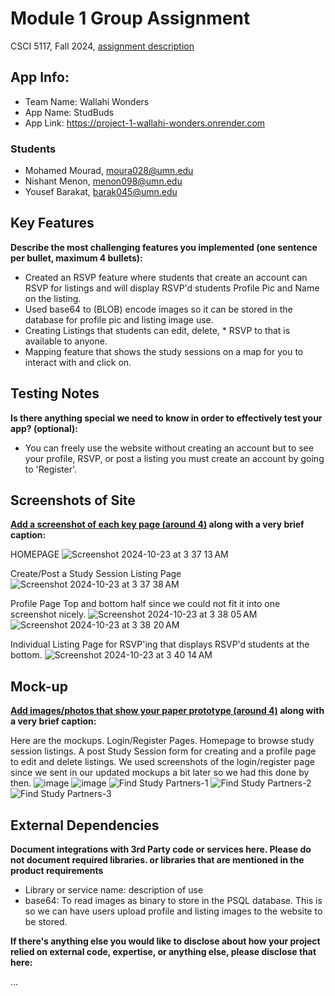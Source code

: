 # Module 1 Group Assignment

CSCI 5117, Fall 2024, [assignment description](https://canvas.umn.edu/courses/460699/pages/project-1)

## App Info:

* Team Name: Wallahi Wonders
* App Name: StudBuds
* App Link: <https://project-1-wallahi-wonders.onrender.com>

### Students

* Mohamed Mourad, moura028@umn.edu
* Nishant Menon, menon098@umn.edu
* Yousef Barakat, barak045@umn.edu


## Key Features

**Describe the most challenging features you implemented
(one sentence per bullet, maximum 4 bullets):**

* Created an RSVP feature where students that create an account can RSVP for listings and will display RSVP'd students Profile Pic and Name on the listing.
* Used base64 to (BLOB) encode images so it can be stored in the database for profile pic and listing image use.
* Creating Listings that students can edit, delete, * RSVP to that is available to anyone.
* Mapping feature that shows the study sessions on a map for you to interact with and click on.

## Testing Notes

**Is there anything special we need to know in order to effectively test your app? (optional):**

* You can freely use the website without creating an account but to see your profile, RSVP, or post a listing you must create an account by going to 'Register'.


## Screenshots of Site

**[Add a screenshot of each key page (around 4)](https://stackoverflow.com/questions/10189356/how-to-add-screenshot-to-readmes-in-github-repository)
along with a very brief caption:**

HOMEPAGE
![Screenshot 2024-10-23 at 3 37 13 AM](https://github.com/user-attachments/assets/365c2e6e-6dbc-49cf-a3bc-44700878ff29)

Create/Post a Study Session Listing Page
![Screenshot 2024-10-23 at 3 37 38 AM](https://github.com/user-attachments/assets/cd9bc5ab-385b-4a91-bfda-b99265c41946)

Profile Page Top and bottom half since we could not fit it into one screenshot nicely.
![Screenshot 2024-10-23 at 3 38 05 AM](https://github.com/user-attachments/assets/64cd1922-8f3f-4845-b4bd-872bcf5d7f8a)
![Screenshot 2024-10-23 at 3 38 20 AM](https://github.com/user-attachments/assets/233de81c-9bbf-452e-ba35-59c77f3afcfa)

Individual Listing Page for RSVP'ing that displays RSVP'd students at the bottom.
![Screenshot 2024-10-23 at 3 40 14 AM](https://github.com/user-attachments/assets/72d92f33-a577-4def-bcb7-eccf0340d891)


## Mock-up 

**[Add images/photos that show your paper prototype (around 4)](https://stackoverflow.com/questions/10189356/how-to-add-screenshot-to-readmes-in-github-repository) along with a very brief caption:**

Here are the mockups. Login/Register Pages. Homepage to browse study session listings. A post Study Session form for creating and a profile page to edit and delete listings. We used screenshots of the login/register page since we sent in our updated mockups a bit later so we had this done by then.
![image](https://github.com/user-attachments/assets/9b352a82-143b-4943-8e0f-dde1de7920a7)
![image](https://github.com/user-attachments/assets/fcb76b66-eb15-4de8-8268-86b991796d85)
![Find Study Partners-1](https://github.com/user-attachments/assets/03ad27e3-f3b0-4f43-aeb9-47a5429c4f6e)
![Find Study Partners-2](https://github.com/user-attachments/assets/780ea896-dc33-41bb-8a08-fa692364ce22)
![Find Study Partners-3](https://github.com/user-attachments/assets/9a7d0913-550d-44df-b74e-f5e928f6395d)



## External Dependencies

**Document integrations with 3rd Party code or services here.
Please do not document required libraries. or libraries that are mentioned in the product requirements**

* Library or service name: description of use
* base64: To read images as binary to store in the PSQL database. This is so we can have users upload profile and listing images to the website to be stored.

**If there's anything else you would like to disclose about how your project
relied on external code, expertise, or anything else, please disclose that
here:**

...
